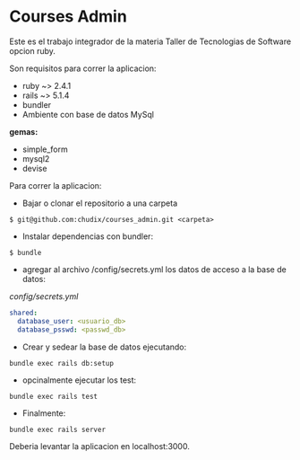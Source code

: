 # Courses Admin

Este es el trabajo integrador de la materia Taller de Tecnologias de
Software opcion ruby.

Son requisitos para correr la aplicacion:

- ruby ~> 2.4.1
- rails ~> 5.1.4
- bundler 
- Ambiente con base de datos MySql

**gemas:**

- simple_form
- mysql2
- devise

Para correr la aplicacion:

- Bajar o clonar el repositorio a una carpeta

``` shell
$ git@github.com:chudix/courses_admin.git <carpeta>
```
- Instalar dependencias con bundler:

``` shell
$ bundle 
```

- agregar al archivo /config/secrets.yml los
  datos de acceso a la base de datos:

*config/secrets.yml*

``` yaml
shared:
  database_user: <usuario_db>
  database_psswd: <passwd_db>
```

- Crear y sedear la base de datos ejecutando:

``` shell
bundle exec rails db:setup
```

- opcinalmente ejecutar los test:

``` shell
bundle exec rails test 
```

- Finalmente: 

``` shell
bundle exec rails server
```

Deberia levantar la aplicacion en localhost:3000.


